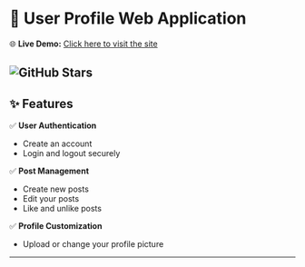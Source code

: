 # 👤 User Profile Web Application

🌐 **Live Demo:** [Click here to visit the site](https://userprofile-u2a0.onrender.com)

![GitHub Stars](https://img.shields.io/github/stars/harsh091234/Userprofile)
---

## ✨ Features

✅ **User Authentication**  
- Create an account  
- Login and logout securely  

✅ **Post Management**  
- Create new posts  
- Edit your posts  
- Like and unlike posts  

✅ **Profile Customization**  
- Upload or change your profile picture  

---

